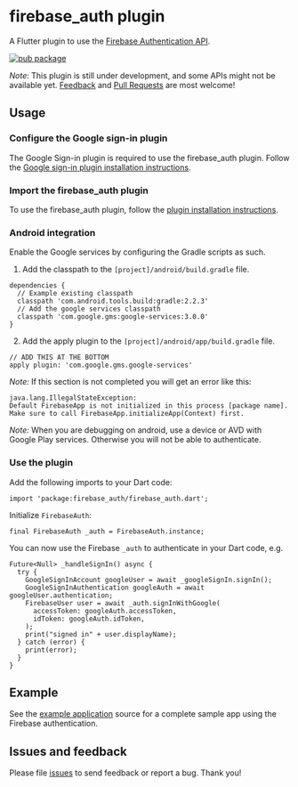 # firebase_auth plugin
A Flutter plugin to use the [Firebase Authentication API](https://firebase.google.com/products/auth/).

[![pub package](https://img.shields.io/pub/v/firebase_auth.svg)](https://pub.dartlang.org/packages/firebase_auth)

*Note*: This plugin is still under development, and some APIs might not be available yet. [Feedback](https://github.com/flutter/flutter/issues) and [Pull Requests](https://github.com/flutter/plugins/pulls) are most welcome!

## Usage

### Configure the Google sign-in plugin
The Google Sign-in plugin is required to use the firebase_auth plugin. Follow the [Google sign-in plugin installation instructions](https://pub.dartlang.org/packages/google_sign_in#pub-pkg-tab-installing).

### Import the firebase_auth plugin
To use the firebase_auth plugin, follow the [plugin installation instructions](https://pub.dartlang.org/packages/firebase_auth#pub-pkg-tab-installing).

### Android integration

Enable the Google services by configuring the Gradle scripts as such.

1. Add the classpath to the `[project]/android/build.gradle` file.
```
dependencies {
  // Example existing classpath
  classpath 'com.android.tools.build:gradle:2.2.3'
  // Add the google services classpath
  classpath 'com.google.gms:google-services:3.0.0'
}
```

2. Add the apply plugin to the `[project]/android/app/build.gradle` file.
```
// ADD THIS AT THE BOTTOM
apply plugin: 'com.google.gms.google-services'
```

*Note:* If this section is not completed you will get an error like this: 
```
java.lang.IllegalStateException: 
Default FirebaseApp is not initialized in this process [package name]. 
Make sure to call FirebaseApp.initializeApp(Context) first.
```

*Note:* When you are debugging on android, use a device or AVD with Google Play services. 
Otherwise you will not be able to authenticate. 

### Use the plugin

Add the following imports to your Dart code:
```
import 'package:firebase_auth/firebase_auth.dart';
```

Initialize `FirebaseAuth`:
```
final FirebaseAuth _auth = FirebaseAuth.instance;
```

You can now use the Firebase `_auth` to authenticate in your Dart code, e.g. 
```
Future<Null> _handleSignIn() async {
  try {
    GoogleSignInAccount googleUser = await _googleSignIn.signIn();
    GoogleSignInAuthentication googleAuth = await googleUser.authentication;
    FirebaseUser user = await _auth.signInWithGoogle(
      accessToken: googleAuth.accessToken,
      idToken: googleAuth.idToken,
    );
    print("signed in" + user.displayName);
  } catch (error) {
    print(error);
  }
}
```

## Example

See the [example application](https://github.com/flutter/plugins/tree/master/packages/firebase_auth/example) source 
for a complete sample app using the Firebase authentication.

## Issues and feedback

Please file [issues](https://github.com/flutter/flutter/issues/new)
to send feedback or report a bug. Thank you!
